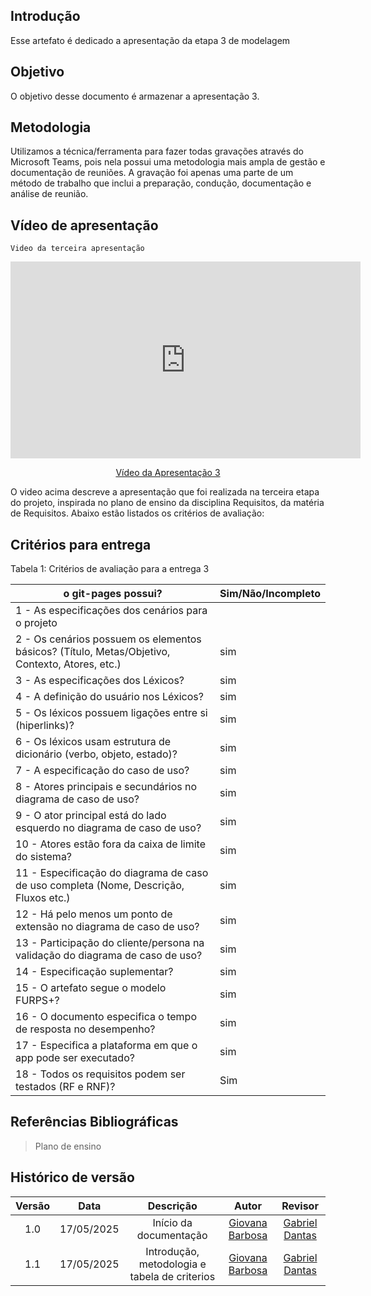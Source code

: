 ## Introdução

Esse artefato é dedicado a apresentação da etapa 3 de modelagem

## Objetivo

O objetivo desse documento é armazenar a apresentação 3.

## Metodologia

Utilizamos a técnica/ferramenta para fazer todas gravações através do Microsoft Teams, pois nela possui uma metodologia mais ampla de gestão e documentação de reuniões. A gravação foi apenas uma parte de um método de trabalho que inclui a preparação, condução, documentação e análise de reunião.

## Vídeo de apresentação

    Video da terceira apresentação

<p style="text-align: center"><iframe width="560" height="315" src="https://www.youtube.com/embed/-5jA4mGefGo" title="YouTube video player" frameborder="0" allow="accelerometer; autoplay; clipboard-write; encrypted-media; gyroscope; picture-in-picture; web-share" referrerpolicy="strict-origin-when-cross-origin" allowfullscreen></iframe></p>
<p style="text-align: center"><a href=" https://youtu.be/-5jA4mGefGo" target="blanket">Vídeo da Apresentação 3</a></p>

O video acima descreve a apresentação que foi realizada na terceira etapa do projeto, inspirada no plano de ensino da disciplina Requisitos, da matéria de Requisitos. Abaixo estão listados os critérios de avaliação:

## Critérios para entrega

Tabela 1: Critérios de avaliação para a entrega 3


| o git-pages possui?|Sim/Não/Incompleto |
|----------------|------------------------|
| 1 - As especificações dos cenários para o projeto                                             ||Sim|
| 2 - Os cenários possuem os elementos básicos? (Título, Metas/Objetivo, Contexto, Atores, etc.)|  sim|
| 3 - As especificações dos Léxicos?                                                            |sim|
| 4 - A definição do usuário nos Léxicos?   |sim|
| 5 - Os léxicos possuem ligações entre si (hiperlinks)?      |sim|
| 6 - Os léxicos usam estrutura de dicionário (verbo, objeto, estado)?  |sim|
| 7 - A especificação do caso de uso?   |sim|
| 8 - Atores principais e secundários no diagrama de caso de uso?  |sim|
| 9 - O ator principal está do lado esquerdo no diagrama de caso de uso? |sim|
| 10 - Atores estão fora da caixa de limite do sistema?   |sim|
| 11 - Especificação do diagrama de caso de uso completa (Nome, Descrição, Fluxos etc.) |sim|
| 12 - Há pelo menos um ponto de extensão no diagrama de caso de uso?   |sim|
| 13 - Participação do cliente/persona na validação do diagrama de caso de uso?  |sim|
| 14 - Especificação suplementar?  |sim|
| 15 - O artefato segue o modelo FURPS+?  |sim|
| 16 - O documento especifica o tempo de resposta no desempenho?   |sim|
| 17 - Especifica a plataforma em que o app pode ser executado?     |sim|
| 18 - Todos os requisitos podem ser testados (RF e RNF)?   |Sim|

## Referências Bibliográficas

> Plano de ensino

## Histórico de versão

| Versão |    Data    |              Descrição              |                     Autor                     | Revisor |
| :----: | :--------: | :---------------------------------: | :-------------------------------------------: | :-----: |
|  1.0   | 17/05/2025 |       Início da documentação        | [Giovana Barbosa ](https://github.com/gio221) |        [Gabriel Dantas](https://github.com/gbevi)         |
|  1.1  | 17/05/2025 |      Introdução, metodologia e tabela de criterios       | [Giovana Barbosa ](https://github.com/gio221) |       [Gabriel Dantas](https://github.com/gbevi)         |


